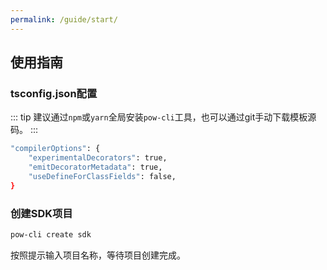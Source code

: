 ```yaml
---
permalink: /guide/start/
---
```

## 使用指南

### tsconfig.json配置

::: tip
建议通过`npm`或`yarn`全局安装`pow-cli`工具，也可以通过git手动下载模板源码。
:::

```bash
"compilerOptions": {
    "experimentalDecorators": true,
    "emitDecoratorMetadata": true,
    "useDefineForClassFields": false,
}
```

### 创建SDK项目

```bash
pow-cli create sdk
```
按照提示输入项目名称，等待项目创建完成。

